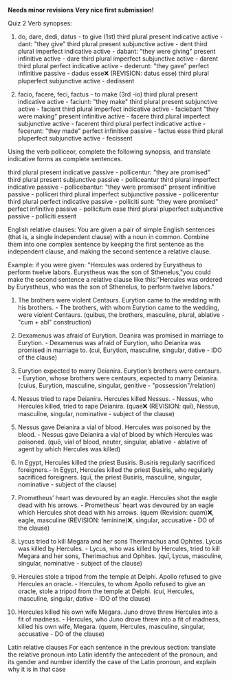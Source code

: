 **Needs minor revisions**
**Very nice first submission!**

Quiz 2
Verb synopses:
1. do, dare, dedi, datus - to give (1st)
third plural present indicative active - dant: "they give"
third plural present subjunctive active - dent
third plural imperfect indicative active - dabant: "they were giving"
present infinitive active - dare
third plural imperfect subjunctive active - darent
third plural perfect indicative active - dederunt: "they gave"
perfect infinitive passive - dadus esse❌ (REVISION: datus esse)
third plural pluperfect subjunctive active - dedissent

2. facio, facere, feci, factus - to make (3rd -io)
third plural present indicative active - faciunt: "they make"
third plural present subjunctive active - faciant
third plural imperfect indicative active - faciebant "they were making"
present infinitive active - facere
third plural imperfect subjunctive active - facerent
third plural perfect indicative active - fecerunt: "they made"
perfect infinitive passive - factus esse
third plural pluperfect subjunctive active - fecissent

Using the verb polliceor, complete the following synopsis, and translate indicative forms as complete sentences.

third plural present indicative passive - pollicentur: "they are promised"
third plural present subjunctive passive - polliceantur
third plural imperfect indicative passive - pollicebantur: "they were promised" 
present infinitive passive - polliceri
third plural imperfect subjunctive passive - pollicerentur
third plural perfect indicative passive - polliciti sunt: "they were promised"
perfect infinitive passive - pollicitum esse
third plural pluperfect subjunctive passive - polliciti essent

English relative clauses: You are given a pair of simple English sentences (that is, a single independent clause) with a noun in common. Combine them into one complex sentence by keeping the first sentence as the independent clause, and making the second sentence a relative clause.

Example: if you were given: "Hercules was ordered by Eurystheus to perform twelve labors. Eurystheus was the son of Sthenelus,"you could make the second sentence a relative clause like this:"Hercules was ordered by Eurystheus, who was the son of Sthenelus, to perform twelve labors."

1. The brothers were violent Centaurs. Eurytion came to the wedding with his brothers. - The brothers, with whom Eurytion came to the wedding, were violent Centaurs. 
(quibus, the brothers, masculine, plural, ablative - "cum + abl" construction)

2. Dexamenus was afraid of Eurytion. Deanira was promised in marriage to Eurytion. - Dexamenus was afraid of Eurytion, who Deianira was promised in marriage to. (cui, Eurytion, masculine, singular, dative - IDO of the clause)

3. Eurytion expected to marry Deianira. Eurytion’s brothers were centaurs. - Eurytion, whose brothers were centaurs, expected to marry Deianira. (cuius, Eurytion, masculine, singular, genitive - "possession"/relation)

4. Nessus tried to rape Deianira. Hercules killed Nessus. - Nessus, who Hercules killed, tried to rape Deianira. (quae❌ (REVISION: quī), Nessus, masculine, singular, nominative - subject of the clause)

5. Nessus gave Deianira a vial of blood. Hercules was poisoned by the blood. - Nessus gave Deianira a vial of blood by which Hercules was poisoned. (quō, vial of blood, neuter, singular, ablative - ablative of agent by which Hercules was killed)

6. In Egypt, Hercules killed the priest Busiris. Busiris regularly sacrificed foreigners.- In Egypt, Hercules killed the priest Busiris, who regularly sacrificed foreigners. (quī, the priest Busiris, masculine, singular, nominative - subject of the clause)

7. Prometheus’ heart was devoured by an eagle. Hercules shot the eagle dead with his arrows. - Prometheus' heart was devoured by an eagle which Hercules shot dead with his arrows. (quem (Revision: quam)❌, eagle, masculine (REVISION: feminine)❌, singular, accusative - DO of the clause)

8. Lycus tried to kill Megara and her sons Therimachus and Ophites. Lycus was killed by Hercules. - Lycus, who was killed by Hercules, tried to kill Megara and her sons, Therimachus and Ophites. (quī, Lycus, masculine, singular, nominative - subject of the clause)

9. Hercules stole a tripod from the temple at Delphi. Apollo refused to give Hercules an oracle. - Hercules, to whom Apollo refused to give an oracle, stole a tripod from the temple at Delphi. (cui, Hercules, masculine, singular, dative - IDO of the clause)

10. Hercules killed his own wife Megara. Juno drove threw Hercules into a fit of madness. - Hercules, who Juno drove threw into a fit of madness, killed his own wife, Megara. (quem, Hercules, masculine, singular, accusative - DO of the clause)

Latin relative clauses
For each sentence in the previous section:
translate the relative pronoun into Latin
identify the antecedent of the pronoun, and its gender and number
identify the case of the Latin pronoun, and explain why it is in that case
